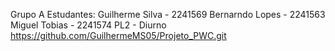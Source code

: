 Grupo A
Estudantes:
Guilherme Silva - 2241569
Bernarndo Lopes - 2241563
Miguel Tobias - 2241574
PL2 - Diurno
https://github.com/GuilhermeMS05/Projeto_PWC.git